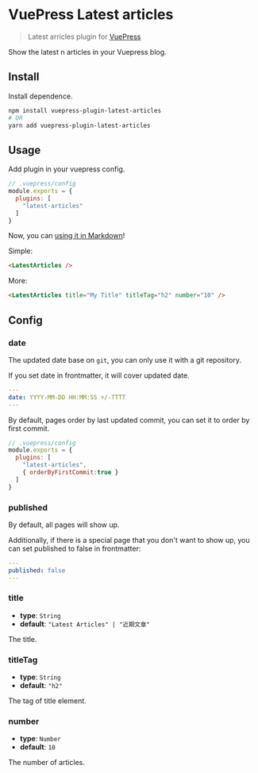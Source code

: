 # VuePress Latest articles

> Latest arricles plugin for [VuePress](https://github.com/vuejs/vuepress)

Show the latest n articles in your Vuepress blog.

## Install

Install dependence.

```bash
npm install vuepress-plugin-latest-articles
# OR
yarn add vuepress-plugin-latest-articles
```

## Usage

Add plugin in your vuepress config.

```js
// .vuepress/config
module.exports = {
  plugins: [
    "latest-articles"
  ]
}
```

Now, you can [using it in Markdown](https://vuepress.vuejs.org/guide/using-vue.html)!

Simple:
```html
<LatestArticles />
```

More:
```html
<LatestArticles title="My Title" titleTag="h2" number="10" />
```

## Config

### date

The updated date base on `git`, you can only use it with a git repository.

If you set date in frontmatter, it will cover updated date.

```yaml
---
date: YYYY-MM-DD HH:MM:SS +/-TTTT
---
```

By default, pages order by last updated commit, you can set it to order by first commit.

```js
// .vuepress/config
module.exports = {
  plugins: [
    "latest-articles",
    { orderByFirstCommit:true }
  ]
}
```

### published

By default, all pages will show up.

Additionally, if there is a special page that you don't want to show up, you can set published to false in frontmatter:

```yaml
---
published: false
---
``` 

### title

- **type**: `String`
- **default**: `"Latest Articles" | "近期文章"`

The title.

### titleTag

- **type**: `String`
- **default**: `"h2"`

The tag of title element.

### number

- **type**: `Number`
- **default**: `10`

The number of articles.

